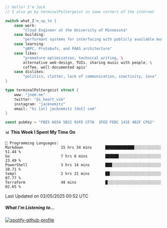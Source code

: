 ```go
// Hello! I'm Jack
// I also go by terminalPoltergeist in some corners of the internet

switch what_I'm_up_to {
    case work:
        "Cloud Engineer at the University of Minnesota"
    case building:
        "performant systems for interfacing with publicly available music datasets"
    case learning:
        "gRPC, Protobufs, and PAAS architecture"
    case likes:
        "premature optimization, technical writing, \
        alternative web-design, TUIs, sharing music with people, \
        coffee, well-documented apis"
    case dislikes:
        "politics, clutter, lack of communication, inactivity, Java"
}

type terminalPoltergeist struct {
    www: "jnem.me"
    twitter: "@i_heart_vim"
    instagram: "jacknemitz"
    email: "hi [at] jacknemitz [dot] com"
}

const pubKey = "FBE5 6654 5B22 93FE CF7A  3FED FEBC 141E 4B2F CF62"
```

<!--START_SECTION:waka-->
📊 **This Week I Spent My Time On** 

```text
💬 Programming Languages: 
Markdown                 15 hrs 34 mins      █████████████░░░░░░░░░░░░   51.44 % 
Go                       7 hrs 6 mins        ██████░░░░░░░░░░░░░░░░░░░   23.49 % 
PowerShell               3 hrs 14 mins       ███░░░░░░░░░░░░░░░░░░░░░░   10.71 % 
templ                    2 hrs 21 mins       ██░░░░░░░░░░░░░░░░░░░░░░░   07.77 % 
Terraform                48 mins             █░░░░░░░░░░░░░░░░░░░░░░░░   02.65 % 
```


 Last Updated on 02/05/2025 00:52 UTC
<!--END_SECTION:waka-->

##### What I'm Listening to...

[![spotify-github-profile](https://jnem.me/listening-item?maxAge=2592000)](https://jnem.me/listening)
